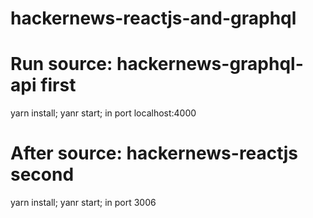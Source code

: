 # hackernews-reactjs-and-graphql

# Run source: hackernews-graphql-api first

yarn install;
yanr start;
in port localhost:4000

# After source: hackernews-reactjs second

yarn install;
yanr start;
in port 3006